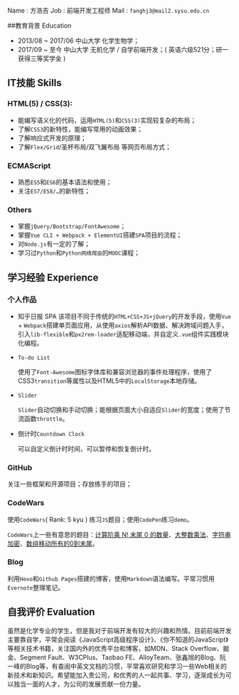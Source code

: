Name : 方浩吉
Job :    前端开发工程师
Mail :  `fanghj3@mail2.sysu.edu.cn`


##教育背景 Education

* 2013/08 ~ 2017/06  中山大学 化学生物学；
* 2017/09 ~ 至今        中山大学 无机化学 / 自学前端开发；( 英语六级521分；研一获得三等奖学金 )

## IT技能 Skills

### HTML(5) / CSS(3):
* 能编写语义化的代码，运用`HTML(5)`和`CSS(3)`实现较复杂的布局；
* 了解`CSS3`的新特性，能编写常用的动画效果；
* 了解响应式开发的原理；
* 了解`Flex/Grid`/圣杯布局/双飞翼布局 等网页布局方式；

### ECMAScript
* 熟悉`ES5`和`ES6`的基本语法和使用；
* 关注`ES7/ES8/…`的新特性；

### Others
* 掌握`jQuery/Bootstrap/FontAwesome`；
* 掌握`Vue CLI + Webpack + ElementUI`搭建`SPA`项目的流程；
* 对`Node.js`有一定的了解；
* 学习过`Python`和`Python网络爬虫`的`MOOC`课程；

## 学习经验 Experience

### 个人作品
* 知乎日报 SPA
  该项目不同于传统的`HTML+CSS+JS+jQuery`的开发手段，使用`Vue` + `Webpack`搭建单页面应用，从使用`axios`解析API数据、解决跨域问题入手，引入`lib-flexible`和`px2rem-loader`适配移动端，并自定义`.vue`组件实践模块化编程。

* `To-do List`

  使用了`Font-Awesome`图标字体库和兼容浏览器的事件处理程序，使用了CSS3`transition`等属性以及HTML5中的`LocalStorage`本地存储。

* `Slider`

  `Slider`自动切换和手动切换；能根据页面大小自适应`Slider`的宽度；使用了节流函数`throttle`。

* 倒计时`Countdown Clock`

  可以自定义倒计时时间，可以暂停和恢复倒计时。

### GitHub
关注一些框架和开源项目；存放练手的项目；

### CodeWars

使用`CodeWars`( Rank: 5 kyu ) 练习`JS`题目；使用`CodePen`练习`demo`。

`CodeWars`上一些有意思的题目：[计算阶乘 N! 末尾 0 的数量](https://www.codewars.com/kata/52f787eb172a8b4ae1000a34/solutions/javascript)、[大整数乘法](https://www.codewars.com/kata/multiplying-numbers-as-strings/)、[字符串加密](https://www.codewars.com/kata/encrypt-this)、[数组移动所有的0到末尾](https://www.codewars.com/kata/52597aa56021e91c93000cb0/)。

### Blog
利用`Hexo`和`Github Pages`搭建的博客，使用`Markdown`语法编写。平常习惯用`Evernote`整理笔记。

## 自我评价 Evaluation
​	虽然是化学专业的学生，但是我对于前端开发有较大的兴趣和热情。目前前端开发主要靠自学，平常会阅读《JavaScript高级程序设计》、《你不知道的JavaScript》等相关技术书籍，关注国内外的优秀平台和博客，如MDN、Stack Overflow、掘金、Segment Fault、W3CPlus、Taobao FE、AlloyTeam、张鑫旭的Blog、阮一峰的Blog等，有查阅中英文文档的习惯，平常喜欢研究和学习一些Web相关的新技术和新知识。
​	希望能加入贵公司，和优秀的人一起共事、学习，逐渐成长为可以独当一面的人才，为公司的发展贡献一份力量。
